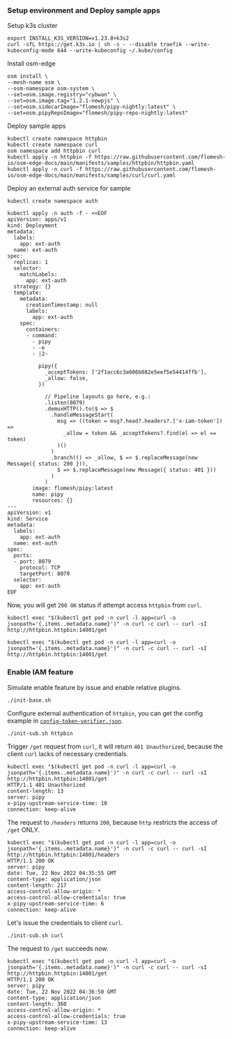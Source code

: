### Setup environment and Deploy sample apps

Setup k3s cluster

```shell
export INSTALL_K3S_VERSION=v1.23.8+k3s2
curl -sfL https://get.k3s.io | sh -s - --disable traefik --write-kubeconfig-mode 644 --write-kubeconfig ~/.kube/config
```

Install osm-edge

```shell
osm install \
--mesh-name osm \
--osm-namespace osm-system \
--set=osm.image.registry="cybwan" \
--set=osm.image.tag="1.2.1-newpjs" \
--set=osm.sidecarImage="flomesh/pipy-nightly:latest" \
--set=osm.pipyRepoImage="flomesh/pipy-repo-nightly:latest"
```

Deploy sample apps

```shell
kubectl create namespace httpbin
kubectl create namespace curl
osm namespace add httpbin curl
kubectl apply -n httpbin -f https://raw.githubusercontent.com/flomesh-io/osm-edge-docs/main/manifests/samples/httpbin/httpbin.yaml
kubectl apply -n curl -f https://raw.githubusercontent.com/flomesh-io/osm-edge-docs/main/manifests/samples/curl/curl.yaml
```

Deploy an external auth service for sample

```shell
kubectl create namespace auth

kubectl apply -n auth -f - <<EOF
apiVersion: apps/v1
kind: Deployment
metadata:
  labels:
    app: ext-auth
  name: ext-auth
spec:
  replicas: 1
  selector:
    matchLabels:
      app: ext-auth
  strategy: {}
  template:
    metadata:
      creationTimestamp: null
      labels:
        app: ext-auth
    spec:
      containers:
      - command:
        - pipy
        - -e
        - |2-

          pipy({
            _acceptTokens: ['2f1acc6c3a606b082e5eef5e54414ffb'],
            _allow: false,
          })

            // Pipeline layouts go here, e.g.:
            .listen(8079)
            .demuxHTTP().to($ => $
              .handleMessageStart(
                msg => ((token = msg?.head?.headers?.['x-iam-token']) =>
                  _allow = token && _acceptTokens?.find(el => el == token)
                )()
              )
              .branch(() => _allow, $ => $.replaceMessage(new Message({ status: 200 })),
                $ => $.replaceMessage(new Message({ status: 401 }))
              )
            )
        image: flomesh/pipy:latest
        name: pipy
        resources: {}
---
apiVersion: v1
kind: Service
metadata:
  labels:
    app: ext-auth
  name: ext-auth
spec:
  ports:
  - port: 8079
    protocol: TCP
    targetPort: 8079
  selector:
    app: ext-auth
EOF
```

Now, you will get `200 OK` status if attempt access `httpbin` from `curl`.

```shell
kubectl exec "$(kubectl get pod -n curl -l app=curl -o jsonpath='{.items..metadata.name}')" -n curl -c curl -- curl -sI http://httpbin.httpbin:14001/get

kubectl exec "$(kubectl get pod -n curl -l app=curl -o jsonpath='{.items..metadata.name}')" -n curl -c curl -- curl -sI http://httpbin.httpbin:14001/get
```

### Enable IAM feature

Simulate enable feature by issue and enable relative plugins.

```shell
./init-base.sh
```

Configure external authentication of `httpbin`, you can get the config example in [`config-token-verifier.json`](./httpbin/config-token-verifier.json).

```shell
./init-sub.sh httpbin
```

Trigger `/get` request from `curl`, it will return `401 Unauthorized`, because the client `curl` lacks of necessary credentials.

```shell
kubectl exec "$(kubectl get pod -n curl -l app=curl -o jsonpath='{.items..metadata.name}')" -n curl -c curl -- curl -sI http://httpbin.httpbin:14001/get
HTTP/1.1 401 Unauthorized
content-length: 13
server: pipy
x-pipy-upstream-service-time: 10
connection: keep-alive
```

The request to `/headers` returns `200`, because `http` restricts the access of `/get` ONLY.

```shell
kubectl exec "$(kubectl get pod -n curl -l app=curl -o jsonpath='{.items..metadata.name}')" -n curl -c curl -- curl -sI http://httpbin.httpbin:14001/headers
HTTP/1.1 200 OK
server: pipy
date: Tue, 22 Nov 2022 04:35:55 GMT
content-type: application/json
content-length: 217
access-control-allow-origin: *
access-control-allow-credentials: true
x-pipy-upstream-service-time: 6
connection: keep-alive
```

Let's issue the credentials to client `curl`.

```shell
./init-sub.sh curl
```

The request to `/get` succeeds now.

```shell
kubectl exec "$(kubectl get pod -n curl -l app=curl -o jsonpath='{.items..metadata.name}')" -n curl -c curl -- curl -sI http://httpbin.httpbin:14001/get
HTTP/1.1 200 OK
server: pipy
date: Tue, 22 Nov 2022 04:36:50 GMT
content-type: application/json
content-length: 360
access-control-allow-origin: *
access-control-allow-credentials: true
x-pipy-upstream-service-time: 13
connection: keep-alive
```